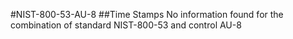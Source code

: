#NIST-800-53-AU-8
##Time Stamps
No information found for the combination of standard NIST-800-53 and control AU-8
